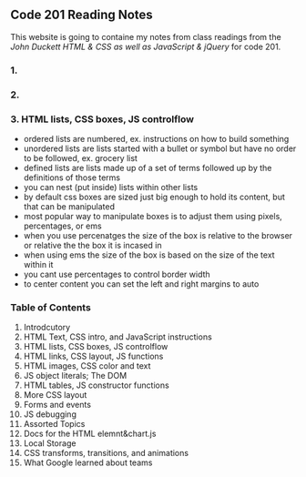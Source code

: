 ## Code 201 Reading Notes

This website is going to containe my notes from class readings from the _John Duckett HTML & CSS as well as JavaScript & jQuery_ for code 201.

### 1.

### 2.

### 3. HTML lists, CSS boxes, JS controlflow
  - ordered lists are numbered, ex. instructions on how to build something
  - unordered lists are lists started with a bullet or symbol but have no order to be followed, ex. grocery list
  - defined lists are lists made up of a set of terms followed up by the definitions of those terms
  - you can nest (put inside) lists within other lists 
  - by default css boxes are sized just big enough to hold its content, but that can be manipulated
  - most popular way to manipulate boxes is to adjust them using pixels, percentages, or ems
  - when you use percenatges the size of the box is relative to the browser or relative the the box it is incased in
  - when using ems the size of the box is based on the size of the text within it 
  - you cant use percentages to control border width
  - to center content you can set the left and right margins to auto

### **Table of Contents** 
1. Introdcutory
2. HTML Text, CSS intro, and JavaScript instructions
3. HTML lists, CSS boxes, JS controlflow
4. HTML links, CSS layout, JS functions
5. HTML images, CSS color and text 
6. JS object literals; The DOM
7. HTML tables, JS constructor functions
8. More CSS layout
9. Forms and events
10. JS debugging
11. Assorted Topics
12. Docs for the HTML <canvas> elemnt&chart.js
13. Local Storage
14. CSS transforms, transitions, and animations
15. What Google learned about teams

